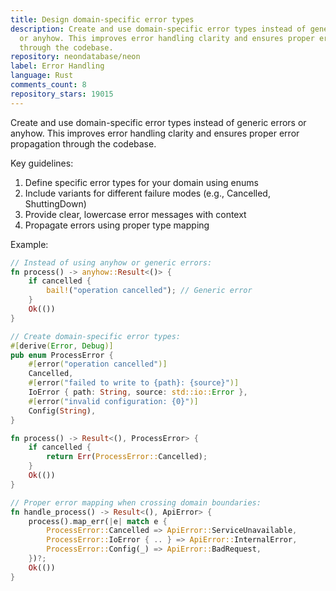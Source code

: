 ```yaml
---
title: Design domain-specific error types
description: Create and use domain-specific error types instead of generic errors
  or anyhow. This improves error handling clarity and ensures proper error propagation
  through the codebase.
repository: neondatabase/neon
label: Error Handling
language: Rust
comments_count: 8
repository_stars: 19015
---
```


Create and use domain-specific error types instead of generic errors or anyhow. This improves error handling clarity and ensures proper error propagation through the codebase.

Key guidelines:
1. Define specific error types for your domain using enums
2. Include variants for different failure modes (e.g., Cancelled, ShuttingDown)
3. Provide clear, lowercase error messages with context
4. Propagate errors using proper type mapping

Example:

```rust
// Instead of using anyhow or generic errors:
fn process() -> anyhow::Result<()> {
    if cancelled {
        bail!("operation cancelled"); // Generic error
    }
    Ok(())
}

// Create domain-specific error types:
#[derive(Error, Debug)]
pub enum ProcessError {
    #[error("operation cancelled")]
    Cancelled,
    #[error("failed to write to {path}: {source}")]
    IoError { path: String, source: std::io::Error },
    #[error("invalid configuration: {0}")]
    Config(String),
}

fn process() -> Result<(), ProcessError> {
    if cancelled {
        return Err(ProcessError::Cancelled);
    }
    Ok(())
}

// Proper error mapping when crossing domain boundaries:
fn handle_process() -> Result<(), ApiError> {
    process().map_err(|e| match e {
        ProcessError::Cancelled => ApiError::ServiceUnavailable,
        ProcessError::IoError { .. } => ApiError::InternalError,
        ProcessError::Config(_) => ApiError::BadRequest,
    })?;
    Ok(())
}
```